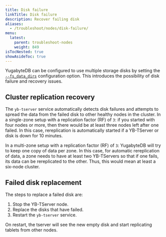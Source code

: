 ```yaml
---
title: Disk failure
linkTitle: Disk failure
description: Recover failing disk
aliases:
  - /troubleshoot/nodes/disk-failure/
menu:
  latest:
    parent: troubleshoot-nodes
    weight: 849
isTocNested: true
showAsideToc: true
---
```


YugabyteDB can be configured to use multiple storage disks by setting the [`--fs_data_dirs`](../../reference/configuration/yb-tserver.md) configuration option.
This introduces the possibility of disk failure and recovery issues.

## Cluster replication recovery
The `yb-tserver` service automatically detects disk failures and attempts to spread the data from the failed disk to other healthy nodes in the cluster.
In a single-zone setup with a replication factor (RF) of `3`: if you started with four nodes or more, 
then there would be at least three nodes left after one failed. 
In this case, rereplication is automatically started if a YB-TServer or disk is down for 10 minutes.

In a multi-zone setup with a replication factor (RF) of `3`: YugabyteDB will try to keep one copy of data per zone. 
In this case, for automatic rereplication of data, a zone needs to have at least two YB-TServers so that if one fails, 
its data can be rereplicated to the other. Thus, this would mean at least a six-node cluster.

## Failed disk replacement
The steps to replace a failed disk are:

1. Stop the YB-TServer node.
2. Replace the disks that have failed.
3. Restart the `yb-tserver` service.

On restart, the tserver will see the new empty disk and start replicating tablets from other nodes.
